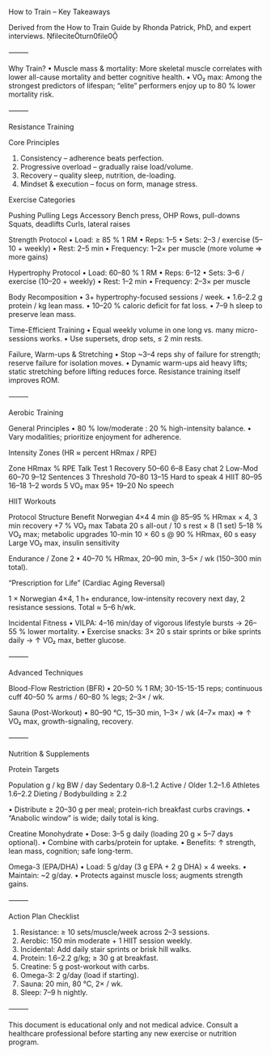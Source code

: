 How to Train – Key Takeaways

Derived from the How to Train Guide by Rhonda Patrick, PhD, and expert interviews. fileciteturn0file0

⸻

Why Train?
 • Muscle mass & mortality: More skeletal muscle correlates with lower all-cause mortality and better cognitive health.
 • VO₂ max: Among the strongest predictors of lifespan; “elite” performers enjoy up to 80 % lower mortality risk.

⸻

Resistance Training

Core Principles
 1. Consistency – adherence beats perfection.
 2. Progressive overload – gradually raise load/volume.
 3. Recovery – quality sleep, nutrition, de-loading.
 4. Mindset & execution – focus on form, manage stress.

Exercise Categories

Pushing Pulling Legs Accessory
Bench press, OHP Rows, pull-downs Squats, deadlifts Curls, lateral raises

Strength Protocol
 • Load: ≥ 85 % 1 RM
 • Reps: 1–5
 • Sets: 2–3 / exercise (5–10 + weekly)
 • Rest: 2–5 min
 • Frequency: 1–2× per muscle (more volume ⇒ more gains)

Hypertrophy Protocol
 • Load: 60–80 % 1 RM
 • Reps: 6–12
 • Sets: 3–6 / exercise (10–20 + weekly)
 • Rest: 1–2 min
 • Frequency: 2–3× per muscle

Body Recomposition
 • 3+ hypertrophy-focused sessions / week.
 • 1.6–2.2 g protein / kg lean mass.
 • 10–20 % caloric deficit for fat loss.
 • 7–9 h sleep to preserve lean mass.

Time-Efficient Training
 • Equal weekly volume in one long vs. many micro-sessions works.
 • Use supersets, drop sets, ≤ 2 min rests.

Failure, Warm-ups & Stretching
 • Stop ~3–4 reps shy of failure for strength; reserve failure for isolation moves.
 • Dynamic warm-ups aid heavy lifts; static stretching before lifting reduces force. Resistance training itself improves ROM.

⸻

Aerobic Training

General Principles
 • 80 % low/moderate : 20 % high-intensity balance.
 • Vary modalities; prioritize enjoyment for adherence.

Intensity Zones (HR ≈ percent HRmax / RPE)

Zone HRmax % RPE Talk Test
1 Recovery 50–60 6–8 Easy chat
2 Low-Mod 60–70 9–12 Sentences
3 Threshold 70–80 13–15 Hard to speak
4 HIIT 80–95 16–18 1–2 words
5 VO₂ max 95+ 19–20 No speech

HIIT Workouts

Protocol Structure Benefit
Norwegian 4×4 4 min @ 85–95 % HRmax × 4, 3 min recovery +7 % VO₂ max
Tabata 20 s all-out / 10 s rest × 8 (1 set) 5–18 % VO₂ max; metabolic upgrades
10-min 10 × 60 s @ 90 % HRmax, 60 s easy Large VO₂ max, insulin sensitivity

Endurance / Zone 2
 • 40–70 % HRmax, 20–90 min, 3–5× / wk (150–300 min total).

“Prescription for Life” (Cardiac Aging Reversal)

1 × Norwegian 4×4, 1 h+ endurance, low-intensity recovery next day, 2 resistance sessions. Total ≈ 5–6 h/wk.

Incidental Fitness
 • VILPA: 4–16 min/day of vigorous lifestyle bursts → 26–55 % lower mortality.
 • Exercise snacks: 3× 20 s stair sprints or bike sprints daily → ↑ VO₂ max, better glucose.

⸻

Advanced Techniques

Blood-Flow Restriction (BFR)
 • 20–50 % 1 RM; 30-15-15-15 reps; continuous cuff 40–50 % arms / 60–80 % legs; 2–3× / wk.

Sauna (Post-Workout)
 • 80–90 °C, 15–30 min, 1–3× / wk (4–7× max) ⇒ ↑ VO₂ max, growth-signaling, recovery.

⸻

Nutrition & Supplements

Protein Targets

Population g / kg BW / day
Sedentary 0.8–1.2
Active / Older 1.2–1.6
Athletes 1.6–2.2
Dieting / Bodybuilding ≥ 2.2

 • Distribute ≥ 20–30 g per meal; protein-rich breakfast curbs cravings.
 • “Anabolic window” is wide; daily total is king.

Creatine Monohydrate
 • Dose: 3–5 g daily (loading 20 g × 5–7 days optional).
 • Combine with carbs/protein for uptake.
 • Benefits: ↑ strength, lean mass, cognition; safe long-term.

Omega-3 (EPA/DHA)
 • Load: 5 g/day (3 g EPA + 2 g DHA) × 4 weeks.
 • Maintain: ~2 g/day.
 • Protects against muscle loss; augments strength gains.

⸻

Action Plan Checklist
 1. Resistance: ≥ 10 sets/muscle/week across 2–3 sessions.
 2. Aerobic: 150 min moderate + 1 HIIT session weekly.
 3. Incidental: Add daily stair sprints or brisk hill walks.
 4. Protein: 1.6–2.2 g/kg; ≥ 30 g at breakfast.
 5. Creatine: 5 g post-workout with carbs.
 6. Omega-3: 2 g/day (load if starting).
 7. Sauna: 20 min, 80 °C, 2× / wk.
 8. Sleep: 7–9 h nightly.

⸻

This document is educational only and not medical advice. Consult a healthcare professional before starting any new exercise or nutrition program.
